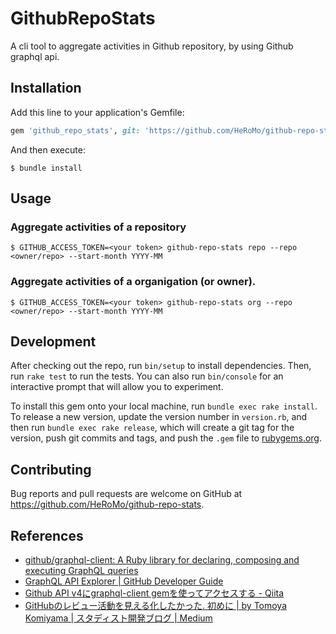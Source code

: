 # GithubRepoStats

A cli tool to aggregate activities in Github repository, by using Github graphql api.

## Installation

Add this line to your application's Gemfile:

```ruby
gem 'github_repo_stats', git: 'https://github.com/HeRoMo/github-repo-stats'
```

And then execute:

    $ bundle install

## Usage

### Aggregate activities of a repository

    $ GITHUB_ACCESS_TOKEN=<your token> github-repo-stats repo --repo <owner/repo> --start-month YYYY-MM

### Aggregate activities of a organigation (or owner).

    $ GITHUB_ACCESS_TOKEN=<your token> github-repo-stats org --repo <owner/repo> --start-month YYYY-MM

## Development

After checking out the repo, run `bin/setup` to install dependencies. Then, run `rake test` to run the tests. You can also run `bin/console` for an interactive prompt that will allow you to experiment.

To install this gem onto your local machine, run `bundle exec rake install`. To release a new version, update the version number in `version.rb`, and then run `bundle exec rake release`, which will create a git tag for the version, push git commits and tags, and push the `.gem` file to [rubygems.org](https://rubygems.org).

## Contributing

Bug reports and pull requests are welcome on GitHub at https://github.com/HeRoMo/github-repo-stats.

## References

- [github/graphql\-client: A Ruby library for declaring, composing and executing GraphQL queries](https://github.com/github/graphql-client)
- [GraphQL API Explorer \| GitHub Developer Guide](https://developer.github.com/v4/explorer/)
- [Github API v4にgraphql\-client gemを使ってアクセスする \- Qiita](https://qiita.com/skuroki@github/items/eecc454edb2ac984be25)
- [GitHubのレビュー活動を見える化したかった\. 初めに \| by Tomoya Komiyama \| スタディスト開発ブログ \| Medium](https://medium.com/studist-dev/github-pr-analysis-d7cc51e76973)
